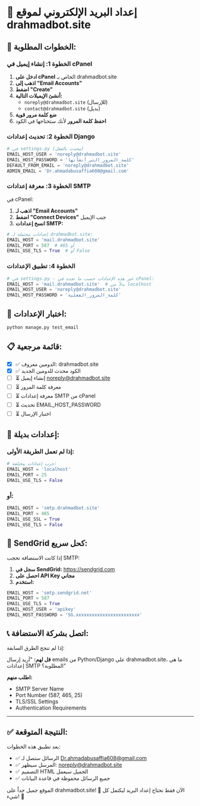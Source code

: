 # 📧 إعداد البريد الإلكتروني لموقع drahmadbot.site

## 🎯 **الخطوات المطلوبة:**

### **الخطوة 1: إنشاء إيميل في cPanel**

1. **ادخل على cPanel** الخاص بـ drahmadbot.site
2. **اذهب إلى "Email Accounts"**
3. **اضغط "Create"**
4. **أنشئ الإيميلات التالية:**
   - `noreply@drahmadbot.site` (للإرسال)
   - `contact@drahmadbot.site` (بديل)
5. **ضع كلمة مرور قوية**
6. **احفظ كلمة المرور** لأنك ستحتاجها في الكود

### **الخطوة 2: تحديث إعدادات Django**

```python
# في settings.py (محدث بالفعل)
EMAIL_HOST_USER = 'noreply@drahmadbot.site'
EMAIL_HOST_PASSWORD = 'كلمة_المرور_التي_أنشأتها'
DEFAULT_FROM_EMAIL = 'noreply@drahmadbot.site'
ADMIN_EMAIL = 'Dr.ahmadabusaffia608@gmail.com'
```

### **الخطوة 3: معرفة إعدادات SMTP**

في cPanel:
1. **اذهب لـ "Email Accounts"**
2. **اضغط "Connect Devices"** جنب الإيميل
3. **انسخ إعدادات SMTP:**

```python
# إعدادات محتملة لـ drahmadbot.site:
EMAIL_HOST = 'mail.drahmadbot.site'
EMAIL_PORT = 587  # أو 465
EMAIL_USE_TLS = True  # أو False
```

### **الخطوة 4: تطبيق الإعدادات**

```python
# في settings.py - غير هذه الإعدادات حسب ما تجده في cPanel:
EMAIL_HOST = 'mail.drahmadbot.site'  # بدلاً من localhost
EMAIL_HOST_USER = 'noreply@drahmadbot.site'
EMAIL_HOST_PASSWORD = 'كلمة_المرور_الفعلية'
```

## 🧪 **اختبار الإعدادات:**

```bash
python manage.py test_email
```

## 📋 **قائمة مرجعية:**

- [x] ✅ الدومين معروف: drahmadbot.site
- [x] ✅ الكود محدث للدومين الجديد
- [ ] ⏳ إنشاء إيميل noreply@drahmadbot.site
- [ ] ⏳ معرفة كلمة المرور
- [ ] ⏳ معرفة إعدادات SMTP من cPanel
- [ ] ⏳ تحديث EMAIL_HOST_PASSWORD
- [ ] ⏳ اختبار الإرسال

## 🔄 **إعدادات بديلة:**

### **إذا لم تعمل الطريقة الأولى:**

```python
# جرب إعدادات مختلفة:
EMAIL_HOST = 'localhost'
EMAIL_PORT = 25
EMAIL_USE_TLS = False
```

### **أو:**

```python
EMAIL_HOST = 'smtp.drahmadbot.site'
EMAIL_PORT = 465
EMAIL_USE_SSL = True
EMAIL_USE_TLS = False
```

## 🚀 **SendGrid كحل سريع:**

إذا كانت الاستضافة تحجب SMTP:

1. **سجل في SendGrid:** https://sendgrid.com
2. **احصل على API Key مجاني**
3. **استخدم:**

```python
EMAIL_HOST = 'smtp.sendgrid.net'
EMAIL_PORT = 587
EMAIL_USE_TLS = True
EMAIL_HOST_USER = 'apikey'
EMAIL_HOST_PASSWORD = 'SG.xxxxxxxxxxxxxxxxxxxxxxxx'
```

## 📞 **اتصل بشركة الاستضافة:**

إذا لم تنجح الطرق السابقة:

**قل لهم:**
"أريد إرسال emails من Python/Django على drahmadbot.site، ما هي إعدادات SMTP المطلوبة؟"

**اطلب منهم:**
- SMTP Server Name
- Port Number (587, 465, 25)
- TLS/SSL Settings
- Authentication Requirements

---

## ✅ **النتيجة المتوقعة:**

بعد تطبيق هذه الخطوات:
- ✅ الرسائل ستصل لـ Dr.ahmadabusaffia608@gmail.com
- ✅ المرسل سيظهر: noreply@drahmadbot.site  
- ✅ التصميم HTML الجميل سيعمل
- ✅ جميع الرسائل محفوظة في قاعدة البيانات

الموقع جميل جداً على drahmadbot.site! 🎉
الآن فقط نحتاج إعداد البريد ليكتمل كل شيء! 🚀
